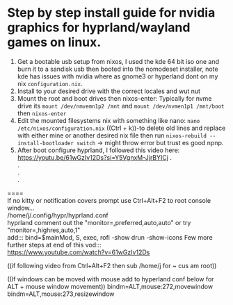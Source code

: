 # Step by step install guide for nvidia graphics for hyprland/wayland games on linux.    
  
1) Get a bootable usb setup from nixos, I used the kde 64 bit iso one and burn it to a sandisk usb then booted into the nomodeset installer, note kde has issues with nvidia where as gnome3 or hyperland dont on my nix ```configuration.nix```.  
2) Install to your desired drive with the correct locales and wut nut
3) Mount the root and boot drives then nixos-enter: Typically for nvme drive its ```mount /dev/nmvemn1p2 /mnt``` and ```mount /dev/nvmen1p1 /mnt/boot``` then ```nixos-enter```
4) Edit the mounted filesystems nix with something like nano: ```nano /etc/nixos/configuration.nix``` ((Ctrl + k))-to delete old lines and replace with either mine or another desired nix file then run ```nixos-rebuild --install-bootloader switch``` -> might throw error but trust es good npnp.
5) After boot configure hyprland, I followed this video here: https://youtu.be/61wGzIv12Ds?si=Y5VgnxM-JjrBYICj
.  
.  
.  
.  
  
====  
If no kitty or notification covers prompt use Ctrl+Alt+F2 to root console window...  
/home/j/.config/hypr/hyprland.conf  
hyprland comment out the "monitor=,preferred,auto,auto" or try "monitor=,highres,auto,1"   
add:::  bind=$mainMod, S, exec, rofi -show drun -show-icons
  Few more further steps at end of this vod:::  
https://www.youtube.com/watch?v=61wGzIv12Ds  
  
((if following video from Ctrl+Alt+F2 then sub /home/j for ~ cus am root))  

((If windows can be moved with mouse add to hyperland conf below for ALT + mouse window movement))
bindm=ALT,mouse:272,movewindow
bindm=ALT,mouse:273,resizewindow
